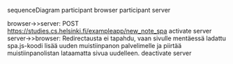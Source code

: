 sequenceDiagram
participant browser
participant server

browser->>server: POST https://studies.cs.helsinki.fi/exampleapp/new_note_spa
activate server
server->>browser: Redirectausta ei tapahdu, vaan sivulle mentäessä ladattu spa.js-koodi lisää uuden muistiinpanon palvelimelle ja piirtää muistiinpanolistan lataamatta sivua uudelleen.
deactivate server
